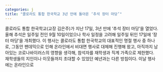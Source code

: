 ```yaml
---
categories: j
title: "콜로라도 통합 한국학교 3년 만에 돌아온 ‘추석 장터 마당’"
---
```

콜로라도 통합 한국학교(교장 김은주)가 지난 17일, 3년 만에 ‘추석 장터 마당’을 열었다. 올해 추석은 일주일 전인 9월 10일이었으나 학사 일정을 고려해 일주일 뒤인 17일에 ‘장터 마당’을 개최했다. 이 행사는 콜로라도 통합 한국학교의 대표적인 명절 행사 중 하나로, 그동안 팬데믹으로 인해 온라인에서 비대면 행사로 대체해 진행해 왔고, 아직까지 남아있는 코로나바이러스의 영향을 생각해, 참석자를 재학생과 직계 가족으로 제한했다. 재학생들의 지인이나 이웃들까지 초대할 수 있었던 예년과는 다른 방침이다. 이날 행사에는 온라인으로